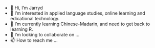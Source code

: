 - 👋 Hi, I’m Jarryd
- 👀 I’m interested in applied language studies, online learning and edicational technology.
- 🌱 I’m currently learning Chinese-Madarin, and need to get back to learning R.
- 💞️ I’m looking to collaborate on ...
- 📫 How to reach me ...

<!---
JarrydF/JarrydF is a ✨ special ✨ repository because its `README.md` (this file) appears on your GitHub profile.
You can click the Preview link to take a look at your changes.
--->
